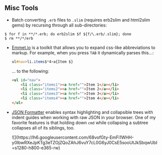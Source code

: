 ## Misc Tools ##

* Batch converting `.erb` files to `.slim` (requires erb2slim and html2slim gems) by recursing through all sub-directories:

```shell
$ for f in **/*.erb; do erb2slim $f ${f/\.erb/.slim}; done
$ rm **/*/erb
```

* [Emmet.io](http://docs.emmet.io/) is a toolkit that allows you to expand css-like abbreviations to markup. For example, when you press `TAB` it dynamically parses this...:

    ```sass
    ul#nav>li.items$*4>a{Item $}
    ```

    ... to the following:

    ```html
    <ul id="nav">
        <li class="items1"><a href="">Item 1</a></li>
        <li class="items2"><a href="">Item 2</a></li>
        <li class="items3"><a href="">Item 3</a></li>
        <li class="items4"><a href="">Item 4</a></li>
    </ul>
    ```

* [JSON Formatter](https://chrome.google.com/webstore/detail/json-formatter/bcjindcccaagfpapjjmafapmmgkkhgoa?hl=en) enables syntax highlighting and collapsible trees with indent guides when working with raw JSON in your browser. One of my favorite features is that holding down `cmd` while collapsing a subtree collapses all of its siblings, too.

  <div class='space'></div>
  ![](https://lh6.googleusercontent.com/68vofGty-EmFi1WHH-y0IbwRXeJpKTg3eTZOjZQoZAhJ6vuY7cL0G6yJ0CsE5sooUtJkSbqwUbI=s1280-h800-e365-rw)